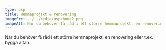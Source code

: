 ```yaml
---
type: usp
title: Hemmaprojekt & renovering
imageSrc: ../../media/usp/home2.png
imageAlt: När du behöver få råd i ett större hemmaprojekt, en renovering eller t.ex. bygga altan.
---
```


När du behöver få råd i ett större hemmaprojekt, en renovering eller t.ex. bygga altan.
